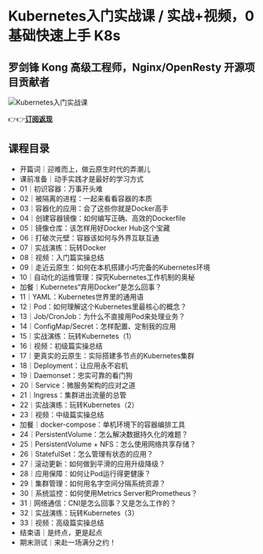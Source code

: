 Kubernetes入门实战课 / 实战+视频，0 基础快速上手 K8s
====================================

罗剑锋 **Kong 高级工程师，Nginx/OpenResty 开源项目贡献者**
------------------------------------------

![Kubernetes入门实战课](https://www.geekgay.com/storage/geek/geek_740fda76471b7cf514c5009b28ca929c.jpg)  
  
👉👉[**订阅返现**](https://time.geekbang.org/column/intro/100114501?code=%2Fbkh9ggiggteoNDtb6ag%2F5uRZmeiCT-9jB05j1minmM%3D "Kubernetes入门实战课")  
  
课程目录
----

  
  
- 开篇词｜迎难而上，做云原生时代的弄潮儿
- 课前准备｜动手实践才是最好的学习方式
- 01｜初识容器：万事开头难
- 02｜被隔离的进程：一起来看看容器的本质
- 03｜容器化的应用：会了这些你就是Docker高手
- 04｜创建容器镜像：如何编写正确、高效的Dockerfile
- 05｜镜像仓库：该怎样用好Docker Hub这个宝藏
- 06｜打破次元壁：容器该如何与外界互联互通
- 07｜实战演练：玩转Docker
- 08｜视频：入门篇实操总结
- 09｜走近云原生：如何在本机搭建小巧完备的Kubernetes环境
- 10｜自动化的运维管理：探究Kubernetes工作机制的奥秘
- 加餐｜Kubernetes“弃用Docker”是怎么回事？
- 11｜YAML：Kubernetes世界里的通用语
- 12｜Pod：如何理解这个Kubernetes里最核心的概念？
- 13｜Job/CronJob：为什么不直接用Pod来处理业务？
- 14｜ConfigMap/Secret：怎样配置、定制我的应用
- 15｜实战演练：玩转Kubernetes（1）
- 16｜视频：初级篇实操总结
- 17｜更真实的云原生：实际搭建多节点的Kubernetes集群
- 18｜Deployment：让应用永不宕机
- 19｜Daemonset：忠实可靠的看门狗
- 20｜Service：微服务架构的应对之道
- 21｜Ingress：集群进出流量的总管
- 22｜实战演练：玩转Kubernetes（2）
- 23｜视频：中级篇实操总结
- 加餐｜docker-compose：单机环境下的容器编排工具
- 24｜PersistentVolume：怎么解决数据持久化的难题？
- 25｜PersistentVolume + NFS：怎么使用网络共享存储？
- 26｜StatefulSet：怎么管理有状态的应用？
- 27｜滚动更新：如何做到平滑的应用升级降级？
- 28｜应用保障：如何让Pod运行得更健康？
- 29｜集群管理：如何用名字空间分隔系统资源？
- 30｜系统监控：如何使用Metrics Server和Prometheus？
- 31｜网络通信：CNI是怎么回事？又是怎么工作的？
- 32｜实战演练：玩转Kubernetes（3）
- 33｜视频：高级篇实操总结
- 结束语｜是终点，更是起点
- 期末测试｜来赴一场满分之约！